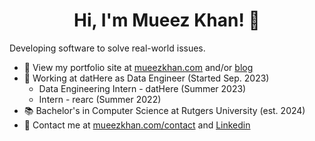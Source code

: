 <h1 align="center">Hi, I'm Mueez Khan! 👋</h1>

Developing software to solve real-world issues.

- 📂 View my portfolio site at [mueezkhan.com](https://www.mueezkhan.com) and/or [blog](https://blog.mueezkhan.com)
- 💼 Working at datHere as Data Engineer (Started Sep. 2023)
  - Data Engineering Intern - datHere (Summer 2023)
  - Intern - rearc (Summer 2022)
- 📚 Bachelor's in Computer Science at Rutgers University (est. 2024)
- 💬 Contact me at [mueezkhan.com/contact](https://mueezkhan.com/contact) and [Linkedin](https://linkedin.com/in/mueez-khan)
